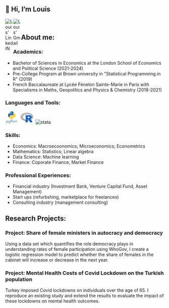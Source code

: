 ##  👋 Hi, I’m Louis

<a href="https://www.linkedin.com/in/louis-leibovici-936709213/">
  <img align="left" alt="Louis' LinkedIN" width="25px" src="https://upload.wikimedia.org/wikipedia/commons/thumb/c/ca/LinkedIn_logo_initials.png/240px-LinkedIn_logo_initials.png" />
</a>

<a href="mailto:louis@leibovici.com">
  <img align="left" alt="Louis' Gmail" width="25px" src="https://upload.wikimedia.org/wikipedia/commons/thumb/7/7e/Gmail_icon_%282020%29.svg/320px-Gmail_icon_%282020%29.svg.png" />
</a>

<br/>

## **About me**:

### Academics: 

- Bachelor of Sciences in Economics at the London School of Economics and Political Science (2021-2024)
- Pre-College Program at Brown university in "Statistical Programming in R" (2019)
- French Baccalaureate at Lycée Fénelon Sainte-Marie in Paris with Specialisms in Maths, Geopolitics and Physics & Chemistry (2018-2021)

### Languages and Tools: 

<div>
  <img src="https://github.com/devicons/devicon/blob/master/icons/python/python-original-wordmark.svg" title="Python" alt="Python" width="40" height="40"/>&nbsp; 
  <img src="https://github.com/devicons/devicon/blob/master/icons/r/r-original.svg" title="r" alt="r" width="40" height="40"/>&nbsp; 
  <img src="https://upload.wikimedia.org/wikipedia/commons/7/79/Stata_logo_med_blue.png" title="stata" alt="stata" width="40" height="40"/>&nbsp
  
</div>

### Skills: 

- Economics: Macroecoonomics; Microeconomics; Econometrics
- Mathematics: Statistics; Linear algebra
- Data Science: Machine learning
- Finance: Coporate Finance; Market Finance

### Professional Experiences: 

- Financial industry (Investment Bank, Venture Capital Fund, Asset Management)
- Start ups (refurbshing, marketplace for freelances)
- Consulting industry (management consulting)

## **Research Projects**:

### Project: Share of female ministers in autocracy and democracy

Using a data set which quantifies the role democracy plays in understanding rates of female participation using WhoGov, I create a logistic regression model to predict whether the share of females in the cabinet will increase or decrease in the next year. 

### Project: Mental Health Costs of Covid Lockdown on the Turkish population

Turkey imposed Covid lockdowns on individuals over the age of 65. I reproduce an existing study and extend the results to evaluate the impact of these lockdowns on mental health outcomes.




